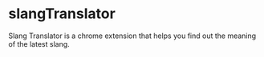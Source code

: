 # slangTranslator
Slang Translator is a chrome extension that helps you find out the meaning of the latest slang. 
